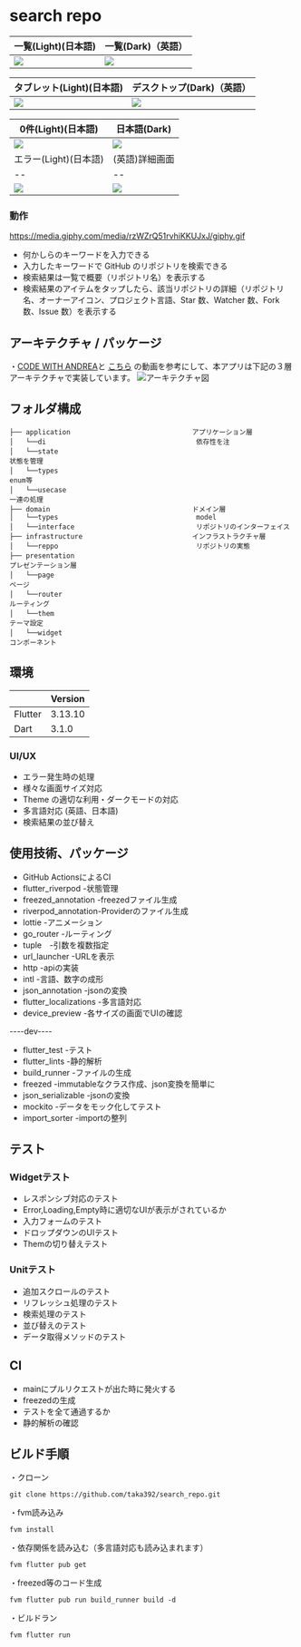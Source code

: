 # search repo
一覧(Light)(日本語)|一覧(Dark)（英語）
--|--
<img src="https://github.com/taka392/github_repo/assets/88756420/216c2723-dd77-4ee7-8900-45eed6fd9837">|<img src="https://github.com/taka392/github_repo/assets/88756420/a4127e97-65ef-495d-9c21-0f916a1e89d7">

タブレット(Light)(日本語)|デスクトップ(Dark)（英語）
--|--
<img src="https://github.com/taka392/github_repo/assets/88756420/9762cc3c-cd46-4eaf-ae70-47e6216e26e4">|<img src="https://github.com/taka392/github_repo/assets/88756420/38c3f866-2589-4671-92cf-7ed7297938b4">


0件(Light)(日本語)|日本語(Dark)
--|--
<img src="https://github.com/taka392/github_repo/assets/88756420/7b4a2bb4-6e9e-4ef6-beb4-9a62d3f7fc85">|<img src="https://github.com/taka392/github_repo/assets/88756420/af4866f0-cf43-4a5f-a697-3f887633d901">
エラー(Light)(日本語)|(英語)詳細画面
--|--
<img src="https://github.com/taka392/github_repo/assets/88756420/c01f757a-09f5-4e56-adb6-dca421bbe32a">|<img src="https://github.com/taka392/github_repo/assets/88756420/963610f0-707f-4e9a-90fc-f7b4305b500a">

### 動作
https://media.giphy.com/media/rzWZrQ51rvhiKKUJxJ/giphy.gif

* 何かしらのキーワードを入力できる
* 入力したキーワードで GitHub のリポジトリを検索できる
* 検索結果は一覧で概要（リポジトリ名）を表示する
* 検索結果のアイテムをタップしたら、該当リポジトリの詳細（リポジトリ名、オーナーアイコン、プロジェクト言語、Star 数、Watcher 数、Fork 数、Issue
  数）を表示する



## アーキテクチャ / パッケージ
・[CODE WITH ANDREA](https://codewithandrea.com/articles/flutter-app-architecture-riverpod-introduction/)と
[こちら](https://www.youtube.com/watch?v=UMpInO2giz4&t=359s) の動画を参考にして、本アプリは下記の３層アーキテクチャで実装しています。
![アーキテクチャ図](https://user-images.githubusercontent.com/13707135/200081763-c2809366-046d-4a82-8367-9bee5a751b90.png)


## フォルダ構成

```  
├── application                              アプリケーション層
│   └──di                                     依存性を注
│   └──state　　　　　　　　　　　　　　　　　　　　　　　　　　　　　　　　　　　　　　　　　　　　　　　　　　　　　　　　　　　　　　　　　　　 状態を管理
│   └──types　　　　　　　　　　　　　　　　　　　　　　　　　　　　　　　　　　　　　　　　　　　　　　　　　　　　　　　　　　　　　　　　　　　 enum等
│   └──usecase　　　　　　　　　　　　　　　　　　　　　　　　　　　　　　　　　　　　　　　　　　　　　　　　　　　　　　　　　　　　　　　 一連の処理
├── domain                                   ドメイン層
│   └──types                                  model
│   └──interface                              リポジトリのインターフェイス
├── infrastructure                           インフラストラクチャ層
│   └──reppo                                  リポジトリの実態
├── presentation　　　　　　　　　　　　　　　　　　　　　　　　　　　　　　　　　　　　　　　　　　　　　　　　　　　　　　　　　　プレゼンテーション層
│   └──page　　　　　　　　　　　　　　　　　　　　　　　　　　　　　　　　　　　　　　　　　　　　　　　　　　　　　　　　　　　　　　　　　　　　 ページ
│   └──router　　　　　　　　　　　　　　　　　　　　　　　　　　　　　　　　　　　　　　　　　　　　　　　　　　　　　　　　　　　　　　　　 ルーティング
│   └──them　　　　　　　　　　　　　　　　　　　　　　　　　　　　　　　　　　　　　　　　　　　　　　　　　　　　　　　　　　　　　　　　　　　　 テーマ設定
│   └──widget　　　　　　　　　　　　　　　　　　　　　　　　　　　　　　　　　　　　　　　　　　　　　　　　　　　　　　　　　　　　　　　　 コンポーネント
```



## 環境

|         | Version |
|---------|---------|
| Flutter | 3.13.10 |
| Dart    | 3.1.0   |





### UI/UX

* エラー発生時の処理
* 様々な画面サイズ対応
* Theme の適切な利用・ダークモードの対応
* 多言語対応 (英語、日本語)
* 検索結果の並び替え


## 使用技術、パッケージ

* GitHub ActionsによるCI
* flutter_riverpod -状態管理
* freezed_annotation -freezedファイル生成
* riverpod_annotation-Providerのファイル生成
* lottie -アニメーション
* go_router -ルーティング
* tuple　-引数を複数指定
* url_launcher -URLを表示
* http -apiの実装
* intl -言語、数字の成形
* json_annotation -jsonの変換
* flutter_localizations -多言語対応
* device_preview -各サイズの画面でUIの確認

----dev----

* flutter_test -テスト
* flutter_lints -静的解析
* build_runner -ファイルの生成
* freezed -immutableなクラス作成、json変換を簡単に
* json_serializable -jsonの変換
* mockito -データをモック化してテスト
* import_sorter -importの整列

## テスト
### Widgetテスト
* レスポンシブ対応のテスト
* Error,Loading,Empty時に適切なUIが表示がされているか
* 入力フォームのテスト
* ドロップダウンのUIテスト
* Themの切り替えテスト


### Unitテスト
* 追加スクロールのテスト
* リフレッシュ処理のテスト
* 検索処理のテスト
* 並び替えのテスト
* データ取得メソッドのテスト


## CI
* mainにプルリクエストが出た時に発火する
* freezedの生成
* テストを全て通過するか
* 静的解析の確認


## ビルド手順

・クローン

```
git clone https://github.com/taka392/search_repo.git
```

・fvm読み込み

 ```
 fvm install
 ```

・依存関係を読み込む（多言語対応も読み込まれます）

```
fvm flutter pub get
```

・freezed等のコード生成

```
fvm flutter pub run build_runner build -d
```

・ビルドラン

```
fvm flutter run
```

